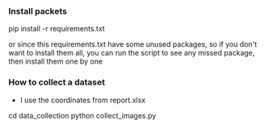 ### Install packets
pip install -r requirements.txt

or since this requirements.txt have some unused packages,
so if you don't want to install them all,
you can run the script to see any missed package, then install them one by one


### How to collect a dataset
 - I use the coordinates from report.xlsx
 
cd data_collection
python collect_images.py